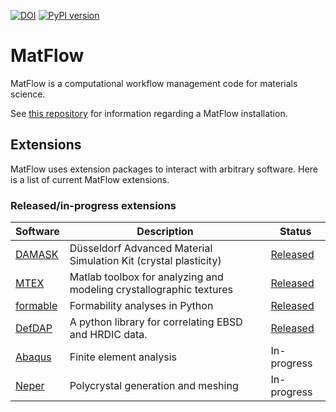 [![DOI](https://zenodo.org/badge/219949875.svg)](https://zenodo.org/badge/latestdoi/219949875) [![PyPI version](https://badge.fury.io/py/matflow.svg)](https://badge.fury.io/py/matflow)

# MatFlow

MatFlow is a computational workflow management code for materials science.

See [this repository](https://github.com/LightForm-group/UoM-CSF-matflow) for information regarding a MatFlow installation.

## Extensions

MatFlow uses extension packages to interact with arbitrary software. Here is a list of current MatFlow extensions.

### Released/in-progress extensions
| Software | Description | Status |
| ------ | ------------- | ------- |
| [DAMASK](https://damask.mpie.de/) | Düsseldorf Advanced Material Simulation Kit (crystal plasticity) | [Released](https://github.com/LightForm-group/matflow-damask) |
| [MTEX](https://mtex-toolbox.github.io/) | Matlab toolbox for analyzing and modeling crystallographic textures | [Released](https://github.com/LightForm-group/matflow-mtex) |
| [formable](https://github.com/LightForm-group/formable) | Formability analyses in Python | [Released](https://github.com/LightForm-group/matflow-formable) |
| [DefDAP](https://github.com/MechMicroMan/DefDAP) | A python library for correlating EBSD and HRDIC data. | [Released](https://github.com/LightForm-group/matflow-defdap) |
| [Abaqus](https://www.3ds.com/products-services/simulia/products/abaqus/) | Finite element analysis | In-progress |
| [Neper](http://www.neper.info) | Polycrystal generation and meshing | In-progress |
